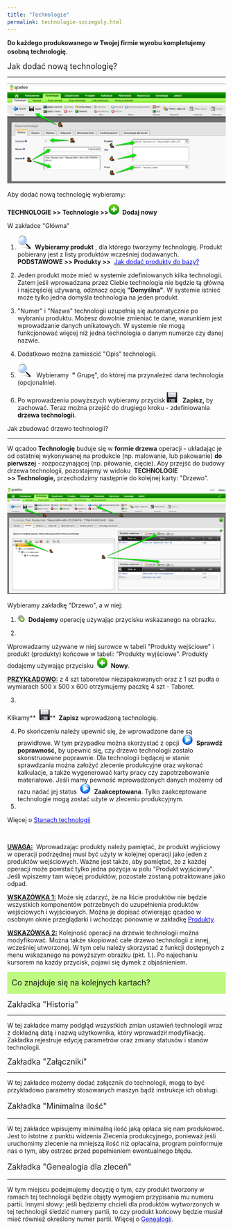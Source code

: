 ```yaml
---
title: "Technologie"
permalink: technologie-szczegoly.html 
---
```


**Do każdego produkowanego w Twojej firmie wyrobu kompletujemy osobną technologię.&nbsp;**
<font size="4">
        <p>Jak dodać nową technologię?</p>
    </font>

* * *

[![](/images/Technologie-technologie-g%C5%82%C3%B3wna.png)](/images/Technologie-technologie-g%C5%82%C3%B3wna.png)

Aby dodać nową technologię wybieramy:

**TECHNOLOGIE \>\> Technologie \>\>**![](/images/newIcon24.png)&nbsp; **Dodaj nowy &nbsp;**

 W zakładce "Główna"

1. ![](/images/lupka.png)&nbsp; **Wybieramy produkt** , dla którego tworzymy technologię. Produkt pobierany jest z listy produktów wcześniej dodawanych.&nbsp; **PODSTAWOWE \>\> Produkty \>\>** <font color="#0000ff"> <font color="#0000ff"><a href="/produkty"><u><font color="#0000ff">Jak dodać produkty do bazy</font></u><font color="#0000ff">?</font></a>
                    </font>
                    </font>

2. Jeden produkt może mieć w systemie zdefiniowanych kilka technologii. Zatem jeśli wprowadzana przez Ciebie technologia nie będzie tą główną i najczęściej używaną, odznacz opcję **"Domyślna"**. W systemie istnieć może tylko jedna domyśla technologia na jeden produkt.

3. "Numer" i "Nazwa" technologii uzupełnią się automatycznie po wybraniu produktu. Możesz dowolnie zmieniać te dane, warunkiem jest wprowadzanie danych unikatowych. W systemie nie mogą funkcjonować więcej niż jedna technologia o danym numerze czy danej nazwie.

4. Dodatkowo można zamieścić "Opis" technologii.

5. ![](/images/lupka.png) **&nbsp;** Wybieramy **&nbsp;"** Grupę", do której ma przynależeć dana technologia (opcjonalnie).

6. Po wprowadzeniu powyższych wybieramy przycisk ![](/images/saveIcon24.png) &nbsp; **Zapisz,** by zachować. Teraz można przejść do drugiego kroku - zdefiniowania **drzewa technologii**.

Jak zbudować drzewo technologii?

* * *

W qcadoo **Technologię** buduje się w **formie drzewa** operacji - układając je od ostatniej wykonywanej na produkcie (np. malowanie, lub pakowanie) **do pierwszej** -&nbsp;rozpoczynającej (np. piłowanie, cięcie). Aby przejść do budowy drzewa technologii, pozostajemy w widoku&nbsp; **TECHNOLOGIE \>\>&nbsp;Technologie,** przechodzimy następnie do kolejnej karty:&nbsp;"Drzewo".

[![](/images/technologie-%20technologie-%20drzewo%20tech.png)](/images/technologie-%20technologie-%20drzewo%20tech.png)

Wybieramy zakładkę "Drzewo", a w niej:

1. ![](/images/newOperationIcon_16one.png)&nbsp; **Dodajemy** operację używając przycisku wskazanego na obrazku.&nbsp;  
  
2. 
Wprowadzamy używane w niej surowce w tabeli "Produkty wejściowe" i produkt (produkty) końcowe w tabeli: "Produkty wyjściowe". Produkty dodajemy używając przycisku&nbsp; ![](/images/newIcon24.png)&nbsp; **Nowy**.  

<u style="font-weight:bold">PRZYKŁADOWO:</u>&nbsp;z 4 szt taboretów niezapakowanych oraz z 1 szt pudła o wymiarach 500 x 500 x 600 otrzymujemy paczkę 4 szt - Taboret.

3. 
Klikamy**&nbsp; ![](/images/saveIcon24.png)**
 **&nbsp;Zapisz** wprowadzoną technologię.  
  
4. Po skończeniu należy upewnić się, że wprowadzone dane są prawidłowe. W tym przypadku można skorzystać z opcji&nbsp; ![](/images/startIcon24.png)&nbsp; **Sprawdź poprawność,** by upewnić się, czy drzewo technologii zostało skonstruowane poprawnie. Dla technologii będącej w stanie sprawdzania można założyć zlecenie produkcyjne oraz wykonać kalkulacje, a także wygenerować karty pracy czy zapotrzebowanie materiałowe.&nbsp;Jeśli mamy pewność wprowadzonych danych możemy od razu nadać jej status&nbsp; ![](/images/startIcon24.png)&nbsp; **Zaakceptowana**. Tylko zaakceptowane technologie mogą zostać użyte w zleceniu produkcyjnym.
5. 

Więcej o [<font color="#0000ff">Stanach technologii</font>](/statusy-technologii)

**<u><br>
    </u>**

**<u>UWAGA:</u>** &nbsp;Wprowadzając produkty należy pamiętać, że produkt wyjściowy w operacji podrzędnej musi być użyty w kolejnej operacji jako jeden z produktów wejściowych. Ważne jest także, aby pamiętać, że z każdej operacji może powstać tylko jedna pozycja w polu "Produkt wyjściowy". Jeśli wpiszemy tam więcej produktów, pozostałe zostaną potraktowane jako odpad.

<u style="font-weight:bold">
    </u>

<u style="font-weight:bold">WSKAZÓWKA 1:</u>&nbsp;Może się zdarzyć, że na liście produktów nie będzie wszystkich komponentów potrzebnych do uzupełnienia produktów wejściowych i wyjściowych. Można je dopisać otwierając qcadoo w osobnym oknie przeglądarki i wchodząc ponownie w zakładkę <font color="#0000ff"><a href="/produkty"><font color="#0000ff">Produkty</font></a>.</font>

<u style="font-weight:bold">WSKAZÓWKA 2:</u>&nbsp;Kolejność operacji na drzewie technologii można modyfikować. Można także skopiować całe drzewo technologii z innej, wcześniej utworzonej. W tym celu należy skorzystać z funkcji dostępnych z menu wskazanego na powyższym obrazku (pkt. 1.). Po najechaniu kursorem na każdy przycisk, pojawi się dymek z objaśnieniem. 

<font size="4"><span style="background-color:#bef981;line-height:50px;vertical-align:middle;display:block;padding-left:10px">Co znajduje się na kolejnych kartach?</span></font>

  

<font size="4">Zakładka "Historia"</font>

* * *

W tej zakładce mamy podgląd wszystkich zmian ustawień technologii wraz z dokładną datą i nazwą użytkownika, który wprowadził modyfikację. Zakładka rejestruje edycję parametrów oraz zmiany statusów i stanów technologii.

<font size="4">Zakładka "Załączniki"</font>

* * *

W tej zakładce możemy dodać załącznik do technologii, mogą to być przykładowo parametry stosowanych maszyn bądź instrukcje ich obsługi.&nbsp;

<font size="4">
        <p>Zakładka "Minimalna ilość"</p>
    </font>

* * *

W tej zakładce wpisujemy minimalną ilość jaką opłaca się nam produkować. Jest to istotne z punktu widzenia Zlecenia produkcyjnego, ponieważ jeśli uruchomimy zlecenie na mniejszą ilość niż opłacalna, program poinformuje nas o tym, aby ostrzec przed popełnieniem ewentualnego błędu.&nbsp;

<font size="4">
        <p>Zakładka "Genealogia dla zleceń"</p>
    </font>

* * *

W tym miejscu podejmujemy decyzję o tym, czy produkt tworzony w ramach tej technologii będzie objęty wymogiem przypisania mu numeru partii. Innymi słowy: jeśli będziemy chcieli dla produktów wytworzonych w tej technologii śledzić numery partii, to czy produkt końcowy będzie musiał mieć również określony numer partii. Więcej o [<font color="#0000ff">Genealogii</font>](/genealogia).